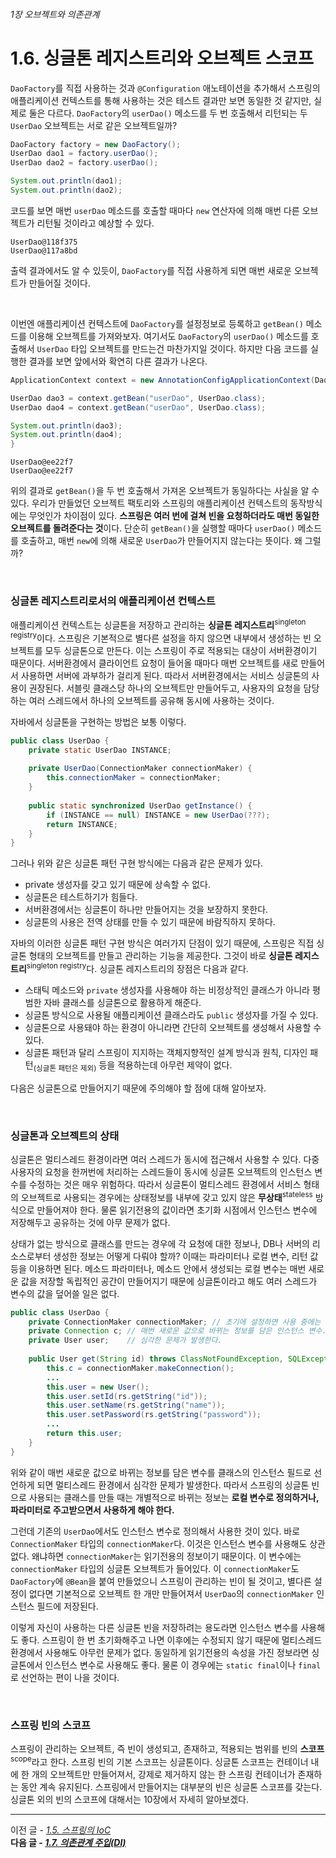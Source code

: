 ###### 1장 오브젝트와 의존관계
# 1.6. 싱글톤 레지스트리와 오브젝트 스코프

`DaoFactory`를 직접 사용하는 것과 `@Configuration` 애노테이션을 추가해서 스프링의 애플리케이션 컨텍스트를 통해 사용하는 것은 테스트 결과만 보면 동일한 것 같지만, 
실제로 둘은 다르다. `DaoFactory`의 `userDao()` 메소드를 두 번 호출해서 리턴되는 두 `UserDao` 오브젝트는 서로 같은 오브젝트일까?
```java
DaoFactory factory = new DaoFactory();
UserDao dao1 = factory.userDao();
UserDao dao2 = factory.userDao();

System.out.println(dao1);
System.out.println(dao2);
```
코드를 보면 매번 `userDao` 메소드를 호출할 때마다 `new` 연산자에 의해 매번 다른 오브젝트가 리턴될 것이라고 예상할 수 있다.
```
UserDao@118f375
UserDao@117a8bd
```
출력 결과에서도 알 수 있듯이, `DaoFactory`를 직접 사용하게 되면 매번 새로운 오브젝트가 만들어질 것이다.                  

<br/>

이번엔 애플리케이션 컨텍스트에 `DaoFactory`를 설정정보로 등록하고 `getBean()` 메소드를 이용해 오브젝트를 가져와보자. 여기서도 `DaoFactory`의 `userDao()` 메소드를 호출해서 
`UserDao` 타입 오브젝트를 만드는건 마찬가지일 것이다. 하지만 다음 코드를 실행한 결과를 보면 앞에서와 확연히 다른 결과가 나온다.
```java
ApplicationContext context = new AnnotationConfigApplicationContext(DaoFactory.class);

UserDao dao3 = context.getBean("userDao", UserDao.class);
UserDao dao4 = context.getBean("userDao", UserDao.class);

System.out.println(dao3);
System.out.println(dao4);
}
```
```
UserDao@ee22f7
UserDao@ee22f7
```
위의 결과로 `getBean()`을 두 번 호출해서 가져온 오브젝트가 동일하다는 사실을 알 수 있다. 
우리가 만들었던 오브젝트 팩토리와 스프링의 애플리케이션 컨텍스트의 동작방식에는 무엇인가 차이점이 있다. 
**스프링은 여러 번에 걸쳐 빈을 요청하더라도 매번 동일한 오브젝트를 돌려준다는 것**이다. 
단순히 `getBean()`을 실행할 때마다 `userDao()` 메소드를 호출하고, 매번 `new`에 의해 새로운 `UserDao`가 만들어지지 않는다는 뜻이다. 왜 그럴까?

<br/>

### 싱글톤 레지스트리로서의 애플리케이션 컨텍스트

애플리케이션 컨텍스트는 싱글톤을 저장하고 관리하는 **싱글톤 레지스트리**<sup>singleton registry</sup>이다. 
스프링은 기본적으로 별다른 설정을 하지 않으면 내부에서 생성하는 빈 오브젝트를 모두 싱글톤으로 만든다. 이는 스프링이 주로 적용되는 대상이 서버환경이기 때문이다. 
서버환경에서 클라이언트 요청이 들어올 때마다 매번 오브젝트를 새로 만들어서 사용하면 서버에 과부하가 걸리게 된다. 따라서 서버환경에서는 서비스 싱글톤의 사용이 권장된다. 
서블릿 클래스당 하나의 오브젝트만 만들어두고, 사용자의 요청을 담당하는 여러 스레드에서 하나의 오브젝트를 공유해 동시에 사용하는 것이다.       

자바에서 싱글톤을 구현하는 방법은 보통 이렇다.
```java
public class UserDao {
    private static UserDao INSTANCE;
    
    private UserDao(ConnectionMaker connectionMaker) {
        this.connectionMaker = connectionMaker;
    }
    
    public static synchronized UserDao getInstance() {
        if (INSTANCE == null) INSTANCE = new UserDao(???);
        return INSTANCE;
    }
}
```
그러나 위와 같은 싱글톤 패턴 구현 방식에는 다음과 같은 문제가 있다.
* private 생성자를 갖고 있기 때문에 상속할 수 없다. 
* 싱글톤은 테스트하기가 힘들다.
* 서버환경에서는 싱글톤이 하나만 만들어지는 것을 보장하지 못한다.
* 싱글톤의 사용은 전역 상태를 만들 수 있기 때문에 바람직하지 못하다. 

자바의 이러한 싱글톤 패턴 구현 방식은 여러가지 단점이 있기 때문에, 스프링은 직접 싱글톤 형태의 오브젝트를 만들고 관리하는 기능을 제공한다. 
그것이 바로 **싱글톤 레지스트리**<sup>singleton registry</sup>다. 싱글톤 레지스트리의 장점은 다음과 같다. 
* 스태틱 메소드와 `private` 생성자를 사용해야 하는 비정상적인 클래스가 아니라 평범한 자바 클래스를 싱글톤으로 활용하게 해준다.
* 싱글톤 방식으로 사용될 애플리케이션 클래스라도 `public` 생성자를 가질 수 있다. 
* 싱글톤으로 사용돼야 하는 환경이 아니라면 간단히 오브젝트를 생성해서 사용할 수 있다. 
* 싱글톤 패턴과 달리 스프링이 지지하는 객체지향적인 설계 방식과 원칙, 디자인 패턴<sub>(싱글톤 패턴은 제외)</sub> 등을 적용하는데 아무런 제약이 없다. 

다음은 싱글톤으로 만들어지기 때문에 주의해야 할 점에 대해 알아보자.

<br/>

### 싱글톤과 오브젝트의 상태 

싱글톤은 멀티스레드 환경이라면 여러 스레드가 동시에 접근해서 사용할 수 있다. 
다중 사용자의 요청을 한꺼번에 처리하는 스레드들이 동시에 싱글톤 오브젝트의 인스턴스 변수를 수정하는 것은 매우 위험하다.
따라서 싱글톤이 멀티스레드 환경에서 서비스 형태의 오브젝트로 사용되는 경우에는 상태정보를 내부에 갖고 있지 않은 **무상태**<sup>stateless</sup> 방식으로 만들어져야 한다. 
물론 읽기전용의 값이라면 초기화 시점에서 인스턴스 변수에 저장해두고 공유하는 것에 아무 문제가 없다.              

상태가 없는 방식으로 클래스를 만드는 경우에 각 요청에 대한 정보나, DB나 서버의 리소스로부터 생성한 정보는 어떻게 다뤄야 할까? 이때는 파라미터나 로컬 변수, 리턴 값 등을 이용하면 된다. 
메소드 파라미터나, 메소드 안에서 생성되는 로컬 변수는 매번 새로운 값을 저장할 독립적인 공간이 만들어지기 때문에 싱글톤이라고 해도 여러 스레드가 변수의 값을 덮어쓸 일은 없다. 

```java
public class UserDao {
    private ConnectionMaker connectionMaker; // 초기에 설정하면 사용 중에는 바뀌지 않는 읽기전용 인스턴스 변수
    private Connection c; // 매번 새로운 값으로 바뀌는 정보를 담은 인스턴스 변수.
    private User user;    // 심각한 문제가 발생한다.
    
    public User get(String id) throws ClassNotFoundException, SQLException {
        this.c = connectionMaker.makeConnection();
        ...
        this.user = new User();
        this.user.setId(rs.getString("id"));
        this.user.setName(rs.getString("name"));
        this.user.setPassword(rs.getString("password"));
        ...
        return this.user;
    }
}
```
위와 같이 매번 새로운 값으로 바뀌는 정보를 담은 변수를 클래스의 인스턴스 필드로 선언하게 되면 멀티스레드 환경에서 심각한 문제가 발생한다. 
따라서 스프링의 싱글톤 빈으로 사용되는 클래스를 만들 때는 개별적으로 바뀌는 정보는 **로컬 변수로 정의하거나, 파라미터로 주고받으면서 사용하게 해야 한다.**           

그런데 기존의 `UserDao`에서도 인스턴스 변수로 정의해서 사용한 것이 있다. 바로 `ConnectionMaker` 타입의 `connectionMaker`다. 
이것은 인스턴스 변수를 사용해도 상관없다. 왜냐하면 `connectionMaker`는 읽기전용의 정보이기 때문이다. 
이 변수에는 `connectionMaker` 타입의 싱글톤 오브젝트가 들어있다. 이 `connectionMaker`도 `DaoFactory`에 `@Bean`을 붙여 만들었으니 스프링이 관리하는 빈이 될 것이고, 
별다른 설정이 없다면 기본적으로 오브젝트 한 개만 만들어져서 `UserDao`의 `connectionMaker` 인스턴스 필드에 저장된다.          

이렇게 자신이 사용하는 다른 싱글톤 빈을 저장하려는 용도라면 인스턴스 변수를 사용해도 좋다. 
스프링이 한 번 초기화해주고 나면 이후에는 수정되지 않기 때문에 멀티스레드 환경에서 사용해도 아무런 문제가 없다. 
동일하게 읽기전용의 속성을 가진 정보라면 싱글톤에서 인스턴스 변수로 사용해도 좋다. 물론 이 경우에는 `static final`이나 `final`로 선언하는 편이 나을 것이다. 

<br/>

### 스프링 빈의 스코프

스프링이 관리하는 오브젝트, 즉 빈이 생성되고, 존재하고, 적용되는 범위를 빈의 **스코프**<sup>scope</sup>라고 한다. 
스프링 빈의 기본 스코프는 싱글톤이다. 싱글톤 스코프는 컨테이너 내에 한 개의 오브젝트만 만들어져서, 강제로 제거하지 않는 한 스프링 컨테이너가 존재하는 동안 계속 유지된다. 
스프링에서 만들어지는 대부분의 빈은 싱글톤 스코프를 갖는다. 싱글톤 외의 빈의 스코프에 대해서는 10장에서 자세히 알아보겠다.






-----

이전 글 - [*1.5. 스프링의 IoC*](./1.5.%20스프링의%20IoC.md)                  
**다음 글 - [*1.7. 의존관계 주입(DI)*](./1.7.%20의존관계%20주입(DI).md)**
